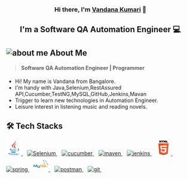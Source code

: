 <h3 align="center">Hi there, I'm <a href="https://www.linkedin.com/in/vanu/" target="_blank" rel="noreferrer">Vandana Kumari</a> 👋</h3>

<h2 align="center">I'm a Software QA Automation Engineer 💻</h2>

## <img width="26" height="26" alt="about me" src="https://cdn-icons-png.flaticon.com/512/6997/6997662.png"> About Me 
> #### Software QA Automation Engineer | Programmer
<!--<span><img width="30" height="30" alt="javaScript" src="https://user-images.githubusercontent.com/101383047/184540783-5fbe075d-a347-4883-8192-b43925cdd60e.png"></span>-->
- Hi! My name is Vandana from Bangalore.
- I'm handy with Java,Selenium,RestAssured API,Cucumber,TestNG,MySQL,GitHub,Jenkins,Mavan
- Trigger to learn new technologies in Automation Engineer.
- Leisure interest in listening music and reading novels.


## 🛠️ Tech Stacks
<p align="left"> 
<a href="https://www.java.com" target="_blank" rel="noreferrer"> <img src="https://raw.githubusercontent.com/devicons/devicon/master/icons/java/java-original.svg" alt="java" width="40" height="40"/> </a> &nbsp;&nbsp;
<a href="https://www.java.com" target="_blank" rel="noreferrer"> <img src="https://www.svgrepo.com/show/354321/selenium.svg" alt="Selenium" width="40" height="40"/> </a> &nbsp;&nbsp;
<a href="https://www.java.com" target="_blank" rel="noreferrer"> <img src="https://www.svgrepo.com/show/353625/cucumber.svg" alt="cucumber" width="40" height="40"/> </a> &nbsp;&nbsp;
<a href="https://www.java.com" target="_blank" rel="noreferrer"> <img src="https://www.svgrepo.com/show/354051/maven.svg" alt="maven" width="40" height="40"/> </a> &nbsp;&nbsp;
<a href="https://www.java.com" target="_blank" rel="noreferrer"> <img src="https://www.svgrepo.com/show/353929/jenkins.svg" alt="jenkins" width="40" height="40"/> </a> &nbsp;&nbsp;
<a href="https://www.w3.org/html/" target="_blank" rel="noreferrer"> <img src="https://raw.githubusercontent.com/devicons/devicon/master/icons/html5/html5-original-wordmark.svg" alt="html5" width="40" height="40"/> </a> &nbsp;&nbsp;
<a href="https://spring.io/" target="_blank" rel="noreferrer"> <img src="https://www.vectorlogo.zone/logos/springio/springio-icon.svg" alt="spring" width="40" height="40"/> </a> &nbsp;&nbsp;
<a href="https://www.mysql.com/" target="_blank" rel="noreferrer"> <img src="https://raw.githubusercontent.com/devicons/devicon/master/icons/mysql/mysql-original-wordmark.svg" alt="mysql" width="40" height="40"/> </a> &nbsp;&nbsp;
<a href="https://postman.com" target="_blank" rel="noreferrer"> <img src="https://www.vectorlogo.zone/logos/getpostman/getpostman-icon.svg" alt="postman" width="40" height="40"/> </a> &nbsp;&nbsp;
<a href="https://git-scm.com/" target="_blank" rel="noreferrer"> <img src="https://www.vectorlogo.zone/logos/git-scm/git-scm-icon.svg" alt="git" width="40" height="40"/> </a> &nbsp;&nbsp;
</p>


<!--
**kumarivanu/kumarivanu** is a ✨ _special_ ✨ repository because its `README.md` (this file) appears on your GitHub profile.

Here are some ideas to get you started:

- 🔭 I’m currently working on ...
- 🌱 I’m currently learning ...
- 👯 I’m looking to collaborate on ...
- 🤔 I’m looking for help with ...
- 💬 Ask me about ...
- 📫 How to reach me: ...
- 😄 Pronouns: ...
- ⚡ Fun fact: ...
-->
